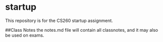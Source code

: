# startup
This repository is for the CS260 startup assignment.

##Class Notes
the notes.md file will contain all classnotes, and it may also be used on exams.
